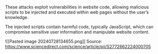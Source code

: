 These attacks exploit vulnerabilities in website code, allowing malicious scripts to be injected and executed within web pages without the user’s knowledge.

The injected scripts contain harmful code, typically JavaScript, which can compromise sensitive user information and manipulate website content.

![[Pasted image 20240728134655.png]]
Source: https://www.sciencedirect.com/science/article/pii/S2772662224000705
